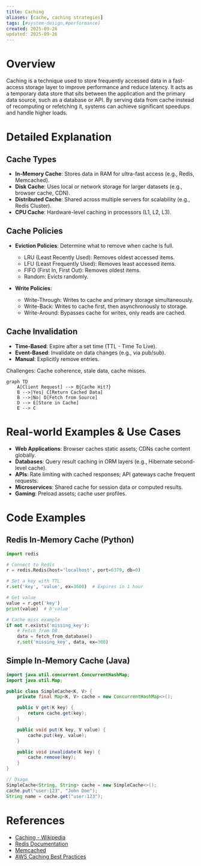 ```yaml
---
title: Caching
aliases: [cache, caching strategies]
tags: [#system-design,#performance]
created: 2025-09-26
updated: 2025-09-26
---
```


# Overview

Caching is a technique used to store frequently accessed data in a fast-access storage layer to improve performance and reduce latency. It acts as a temporary data store that sits between the application and the primary data source, such as a database or API. By serving data from cache instead of recomputing or refetching it, systems can achieve significant speedups and handle higher loads.

# Detailed Explanation

## Cache Types

- **In-Memory Cache**: Stores data in RAM for ultra-fast access (e.g., Redis, Memcached).
- **Disk Cache**: Uses local or network storage for larger datasets (e.g., browser cache, CDN).
- **Distributed Cache**: Shared across multiple servers for scalability (e.g., Redis Cluster).
- **CPU Cache**: Hardware-level caching in processors (L1, L2, L3).

## Cache Policies

- **Eviction Policies**: Determine what to remove when cache is full.
  - LRU (Least Recently Used): Removes oldest accessed items.
  - LFU (Least Frequently Used): Removes least accessed items.
  - FIFO (First In, First Out): Removes oldest items.
  - Random: Evicts randomly.

- **Write Policies**:
  - Write-Through: Writes to cache and primary storage simultaneously.
  - Write-Back: Writes to cache first, then asynchronously to storage.
  - Write-Around: Bypasses cache for writes, only reads are cached.

## Cache Invalidation

- **Time-Based**: Expire after a set time (TTL - Time To Live).
- **Event-Based**: Invalidate on data changes (e.g., via pub/sub).
- **Manual**: Explicitly remove entries.

Challenges: Cache coherence, stale data, cache misses.

```mermaid
graph TD
    A[Client Request] --> B{Cache Hit?}
    B -->|Yes| C[Return Cached Data]
    B -->|No| D[Fetch from Source]
    D --> E[Store in Cache]
    E --> C
```

# Real-world Examples & Use Cases

- **Web Applications**: Browser caches static assets; CDNs cache content globally.
- **Databases**: Query result caching in ORM layers (e.g., Hibernate second-level cache).
- **APIs**: Rate limiting with cached responses; API gateways cache frequent requests.
- **Microservices**: Shared cache for session data or computed results.
- **Gaming**: Preload assets; cache user profiles.

# Code Examples

## Redis In-Memory Cache (Python)

```python
import redis

# Connect to Redis
r = redis.Redis(host='localhost', port=6379, db=0)

# Set a key with TTL
r.set('key', 'value', ex=3600)  # Expires in 1 hour

# Get value
value = r.get('key')
print(value)  # b'value'

# Cache miss example
if not r.exists('missing_key'):
    # Fetch from DB
    data = fetch_from_database()
    r.set('missing_key', data, ex=300)
```

## Simple In-Memory Cache (Java)

```java
import java.util.concurrent.ConcurrentHashMap;
import java.util.Map;

public class SimpleCache<K, V> {
    private final Map<K, V> cache = new ConcurrentHashMap<>();

    public V get(K key) {
        return cache.get(key);
    }

    public void put(K key, V value) {
        cache.put(key, value);
    }

    public void invalidate(K key) {
        cache.remove(key);
    }
}

// Usage
SimpleCache<String, String> cache = new SimpleCache<>();
cache.put("user:123", "John Doe");
String name = cache.get("user:123");
```

# References

- [Caching - Wikipedia](https://en.wikipedia.org/wiki/Cache_(computing))
- [Redis Documentation](https://redis.io/documentation)
- [Memcached](https://memcached.org/)
- [AWS Caching Best Practices](https://aws.amazon.com/caching/best-practices/)